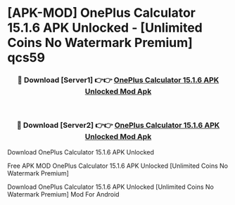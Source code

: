 # [APK-MOD] OnePlus Calculator 15.1.6 APK Unlocked - [Unlimited Coins No Watermark Premium] qcs59



<div align="center">
<h3>🔴 Download [Server1] 👉👉 <a href="https://momento.my/?title=OnePlus_Calculator_15.1.6_APK_Unlocked">OnePlus Calculator 15.1.6 APK Unlocked Mod Apk</a></h3><br>

<h3>🔴 Download [Server2] 👉👉 <a href="https://momento.my/?title=OnePlus_Calculator_15.1.6_APK_Unlocked">OnePlus Calculator 15.1.6 APK Unlocked Mod Apk</a></h3>
</div>



Download OnePlus Calculator 15.1.6 APK Unlocked 

Free APK MOD OnePlus Calculator 15.1.6 APK Unlocked [Unlimited Coins No Watermark Premium]

Download OnePlus Calculator 15.1.6 APK Unlocked [Unlimited Coins No Watermark Premium] Mod For Android
